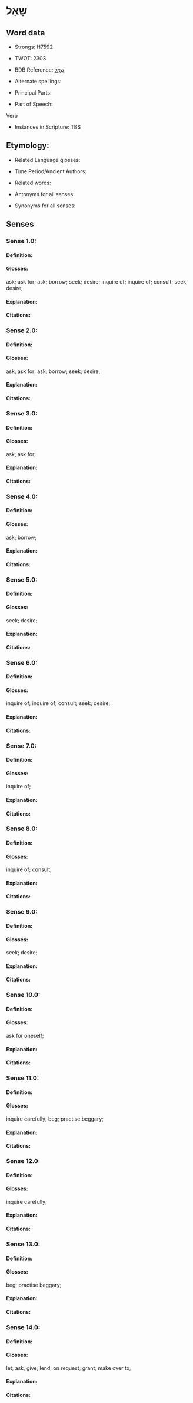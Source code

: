 # שָׁאַל

<!-- Status: S2="NeedsEdits" -->
<!-- Lexica used for edits:   -->

## Word data

* Strongs: H7592

* TWOT: 2303

* BDB Reference: [שָׁאַל](rc://en/bdb/dict/v.ag.aa)

* Alternate spellings:

* Principal Parts:

* Part of Speech:

Verb

* Instances in Scripture: TBS

## Etymology:

* Related Language glosses:

* Time Period/Ancient Authors:

* Related words:

* Antonyms for all senses:

* Synonyms for all senses:

## Senses

### Sense 1.0:

#### Definition:

#### Glosses:

ask; ask for; ask; borrow; seek; desire; inquire of; inquire of; consult; seek; desire; 

#### Explanation:

#### Citations:



### Sense 2.0:

#### Definition:

#### Glosses:

ask; ask for; ask; borrow; seek; desire; 

#### Explanation:

#### Citations:



### Sense 3.0:

#### Definition:

#### Glosses:

ask; ask for; 

#### Explanation:

#### Citations:



### Sense 4.0:

#### Definition:

#### Glosses:

ask; borrow; 

#### Explanation:

#### Citations:



### Sense 5.0:

#### Definition:

#### Glosses:

seek; desire; 

#### Explanation:

#### Citations:



### Sense 6.0:

#### Definition:

#### Glosses:

inquire of; inquire of; consult; seek; desire; 

#### Explanation:

#### Citations:



### Sense 7.0:

#### Definition:

#### Glosses:

inquire of; 

#### Explanation:

#### Citations:



### Sense 8.0:

#### Definition:

#### Glosses:

inquire of; consult; 

#### Explanation:

#### Citations:



### Sense 9.0:

#### Definition:

#### Glosses:

seek; desire; 

#### Explanation:

#### Citations:



### Sense 10.0:

#### Definition:

#### Glosses:

ask for oneself; 

#### Explanation:

#### Citations:



### Sense 11.0:

#### Definition:

#### Glosses:

inquire carefully; beg; practise beggary; 

#### Explanation:

#### Citations:



### Sense 12.0:

#### Definition:

#### Glosses:

inquire carefully; 

#### Explanation:

#### Citations:



### Sense 13.0:

#### Definition:

#### Glosses:

beg; practise beggary; 

#### Explanation:

#### Citations:



### Sense 14.0:

#### Definition:

#### Glosses:

let; ask; give; lend; on request; grant; make over to; 

#### Explanation:

#### Citations:



